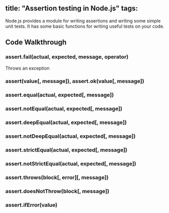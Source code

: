 title: "Assertion testing in Node.js"
tags:
---
Node.js provides a module for writing assertions and writing some simple unit tests. It has some basic functions for writing useful tests on your code.

## Code Walkthrough

### assert.fail(actual, expected, message, operator)

Throws an exception

### assert(value[, message]), assert.ok(value[, message])
### assert.equal(actual, expected[, message])
### assert.notEqual(actual, expected[, message])
### assert.deepEqual(actual, expected[, message])
### assert.notDeepEqual(actual, expected[, message])
### assert.strictEqual(actual, expected[, message])
### assert.notStrictEqual(actual, expected[, message])
### assert.throws(block[, error][, message])
### assert.doesNotThrow(block[, message])
### assert.ifError(value)